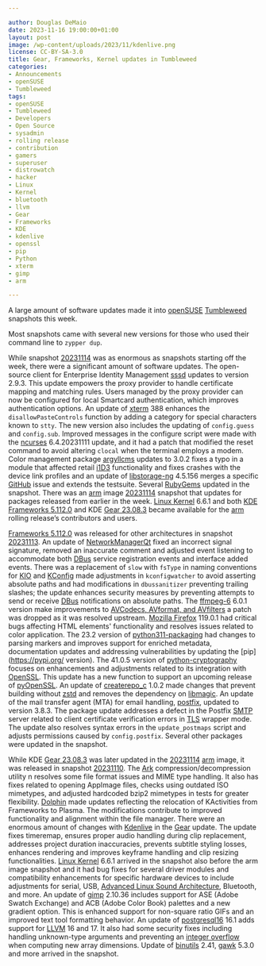 ```yaml
---

author: Douglas DeMaio 
date: 2023-11-16 19:00:00+01:00
layout: post
image: /wp-content/uploads/2023/11/kdenlive.png
license: CC-BY-SA-3.0
title: Gear, Frameworks, Kernel updates in Tumbleweed
categories:
- Announcements
- openSUSE
- Tumbleweed
tags:
- openSUSE
- Tumbleweed
- Developers
- Open Source
- sysadmin
- rolling release
- contribution
- gamers
- superuser
- distrowatch
- hacker
- Linux
- Kernel
- bluetooth
- llvm
- Gear
- Frameworks
- KDE
- kdenlive
- openssl
- pip
- Python
- xterm
- gimp
- arm

---
```


A large amount of software updates made it into [openSUSE](https://get.opensuse.org/) [Tumbleweed](https://get.opensuse.org/tumbleweed/) snapshots this week.

Most snapshots came with several new versions for those who used their command line to `zypper dup`.

While snapshot [20231114](https://lists.opensuse.org/archives/list/factory@lists.opensuse.org/thread/VZJQXHY3IGEGMQTOPUV6RAZRPJYDCGND/) was as enormous as snapshots starting off the week, there were a significant amount of software updates. The open-source client for Enterprise Identity Management [sssd](https://sssd.io/) updates to version 2.9.3. This update empowers the proxy provider to handle certificate mapping and matching rules. Users managed by the proxy provider can now be configured for local Smartcard authentication, which improves authentication options. An update of [xterm](https://invisible-island.net/xterm/) 388 enhances the `disallowPasteControls` function by adding a category for special characters known to `stty`. The new version also includes the updating of `config.guess` and `config.sub`. Improved messages in the configure script were made with the [ncurses](https://en.wikipedia.org/wiki/Ncurses) 6.4.20231111 update, and it had a patch that modified the reset command to avoid altering `clocal` when the terminal employs a modem. Color management package [argyllcms](https://www.argyllcms.com/) updates to 3.0.2 fixes a typo in a module that affected retail [i1D3](https://www.xrite.com/categories/calibration-profiling/i1d3-oem) functionality and fixes crashes with the device link profiles and an update of [libstorage-ng](https://github.com/openSUSE/libstorage-ng) 4.5.156  merges a specific [GitHub](https://github.com/) issue and extends the testsuite. Several [RubyGems](https://rubygems.org/) updated in the snapshot. There was an [arm](https://www.arm.com/) image [20231114](https://lists.opensuse.org/archives/list/arm@lists.opensuse.org/thread/CGAHPWKXBXTCVKPUU3RJYGUOAE65GGT6/) snapshot that updates for packages released from earlier in the week. [Linux Kernel](https://www.kernel.org/) 6.6.1 and both [KDE](https://kde.org) [Frameworks 5.112.0](https://kde.org/announcements/frameworks/5/5.112.0/) and KDE [Gear 23.08.3](https://kde.org/announcements/gear/23.08.3/) became available for the [arm](https://www.arm.com/) rolling release’s contributors and users.

 [Frameworks 5.112.0](https://kde.org/announcements/frameworks/5/5.112.0/) was released for other architectures in snapshot [20231113](https://lists.opensuse.org/archives/list/factory@lists.opensuse.org/thread/FEFKO7MOXNNF64BNFMDAUXPY4ZS4BO76/). An update of [NetworkManagerQt](https://api.kde.org/frameworks/networkmanager-qt/html/index.html) fixed an incorrect signal signature, removed an inaccurate comment and adjusted event listening to accommodate both [DBus](https://www.freedesktop.org/wiki/Software/dbus/) service registration events and interface added events. There was a replacement of `slow` with `fsType` in naming conventions for [KIO](https://api.kde.org/frameworks/kio/html/index.html) and [KConfig](https://api.kde.org/frameworks/kconfig/html/) made adjustments in `kconfigwatcher` to avoid asserting absolute paths and had modifications in `dbussanitizer` preventing trailing slashes; the update enhances security measures by preventing attempts to send or receive [DBus](https://www.freedesktop.org/wiki/Software/dbus/) notifications on absolute paths. The [ffmpeg-6](https://www.ffmpeg.org/) 6.0.1 version make improvements to [AVCodecs, AVformat, and AVfilters](https://ffmpeg.org/doxygen/trunk/structAVCodec.html) a patch was dropped as it was resolved upstream. [Mozilla Firefox](https://www.mozilla.org) 119.0.1 had critical bugs affecting HTML elements' functionality and resolves issues related to color application. The 23.2 version of [python311-packaging](https://pypi.org/project/packaging/) had changes to parsing markers and improves support for enriched metadata, documentation updates and addressing vulnerabilities by updating the [pip](https://pypi.org/ version). The 41.0.5 version of [python-cryptography](https://pypi.org/project/cryptography/)  focuses on enhancements and adjustments related to its integration with [OpenSSL](https://www.openssl.org/). This update has a new function to support an upcoming release of [pyOpenSSL](https://pypi.org/project/pyOpenSSL/). An update of [createrepo_c](https://github.com/rpm-software-management/createrepo_c) 1.0.2 made changes that prevent building without  [zstd](https://facebook.github.io/zstd/) and removes the dependency on [libmagic](https://man7.org/linux/man-pages/man3/magic_list.3.html). An update of the mail transfer agent (MTA) for email handling, [postfix](https://www.postfix.org/), updated to version 3.8.3. The package update addresses a defect in the Postfix [SMTP](https://en.wikipedia.org/wiki/Simple_Mail_Transfer_Protocol) server related to client certificate verification errors in [TLS](https://en.wikipedia.org/wiki/Transport_Layer_Security) wrapper mode. The update also resolves syntax errors in the `update_postmaps` script and adjusts permissions caused by `config.postfix`. Several other packages were updated in the snapshot.

While KDE [Gear 23.08.3](https://kde.org/announcements/gear/23.08.3/) was later updated in the [20231114](https://lists.opensuse.org/archives/list/arm@lists.opensuse.org/thread/CGAHPWKXBXTCVKPUU3RJYGUOAE65GGT6/) [arm](https://www.arm.com/) image, it was released in snapshot [20231110](https://lists.opensuse.org/archives/list/factory@lists.opensuse.org/thread/C4WISFOQGDXM3GJRJQQV7N3WNUCOSFGO/). The [Ark](https://apps.kde.org/ark/) compression/decompression utility n resolves some file format issues and MIME type handling. It also has fixes related to opening AppImage files, checks using outdated ISO mimetypes, and adjusted hardcoded bzip2 mimetypes in tests for greater flexibility. [Dolphin](https://apps.kde.org/dolphin/) made updates reflecting the relocation of KActivities from Frameworks to Plasma. The modifications contribute to improved functionality and alignment within the file manager. There were an enormous amount of changes with [Kdenlive](https://kdenlive.org/en/) in the [Gear](https://kde.org/announcements/gear/23.08.3/) update. The update fixes timeremap, ensures proper audio handling during clip replacement, addresses project duration inaccuracies, prevents subtitle styling losses, enhances rendering and improves keyframe handling and clip resizing functionalities. [Linux Kernel](https://www.kernel.org/) 6.6.1 arrived in the snapshot also before the arm image snapshot and it had bug fixes for several driver modules and compatibility enhancements for specific hardware devices to include adjustments for serial, USB, [Advanced Linux Sound Architecture](https://en.wikipedia.org/wiki/Advanced_Linux_Sound_Architecture), Bluetooth, and more. An update of [gimp](https://www.gimp.org/) 2.10.36 includes support for ASE (Adobe Swatch Exchange) and ACB (Adobe Color Book) palettes and a new gradient option. This is enhanced support for non-square ratio GIFs and an improved text tool formatting behavior. An update of [postgresql16](https://www.postgresql.org/) 16.1 adds support for [LLVM](https://llvm.org/) 16 and 17. It also had some security fixes including handling unknown-type arguments and preventing an [integer overflow](https://en.wikipedia.org/wiki/Integer_overflow) when computing new array dimensions. Update of [binutils](https://www.gnu.org/software/binutils/) 2.41, [gawk](https://www.gnu.org/software/gawk/) 5.3.0 and more arrived in the snapshot.


<meta name="openSUSE, Tumbleweed, Developers, sysadmin, user, Open Source, rolling release, gamers, superuser, distrowatch, hacker, Linux, kernel, kde, kdenlive, frameworks, gear, ark, posgresql, openssl, python, xterm, bluetooth, gimp, arm" content="HTML,CSS,XML,JavaScript">

